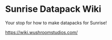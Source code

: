 # Sunrise Datapack Wiki
Your stop for how to make datapacks for Sunrise!

https://wiki.wushroomstudios.com/
